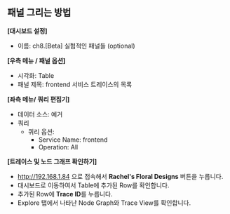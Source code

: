## 패널 그리는 방법

**[대시보드 설정]**
* 이름: ch8.[Beta] 실험적인 패널들 (optional)

**[우측 메뉴 / 패널 옵션]**
* 시각화: Table
* 패널 제목: frontend 서비스 트레이스의 목록

**[좌측 메뉴/ 쿼리 편집기]**
* 데이터 소스: 예거
* 쿼리 
  - 쿼리 옵션:
    - Service Name: frontend
    - Operation: All

**[트레이스 및 노드 그래프 확인하기]** 
* http://192.168.1.84 으로 접속해서 **Rachel's Floral Designs** 버튼을 누릅니다.
* 대시보드로 이동하여서 Table에 추가된 Row를 확인합니다.
* 추가된 Row에 **Trace ID**를 누릅니다.
* Explore 탭에서 나타난 Node Graph와 Trace View를 확인합니다.
